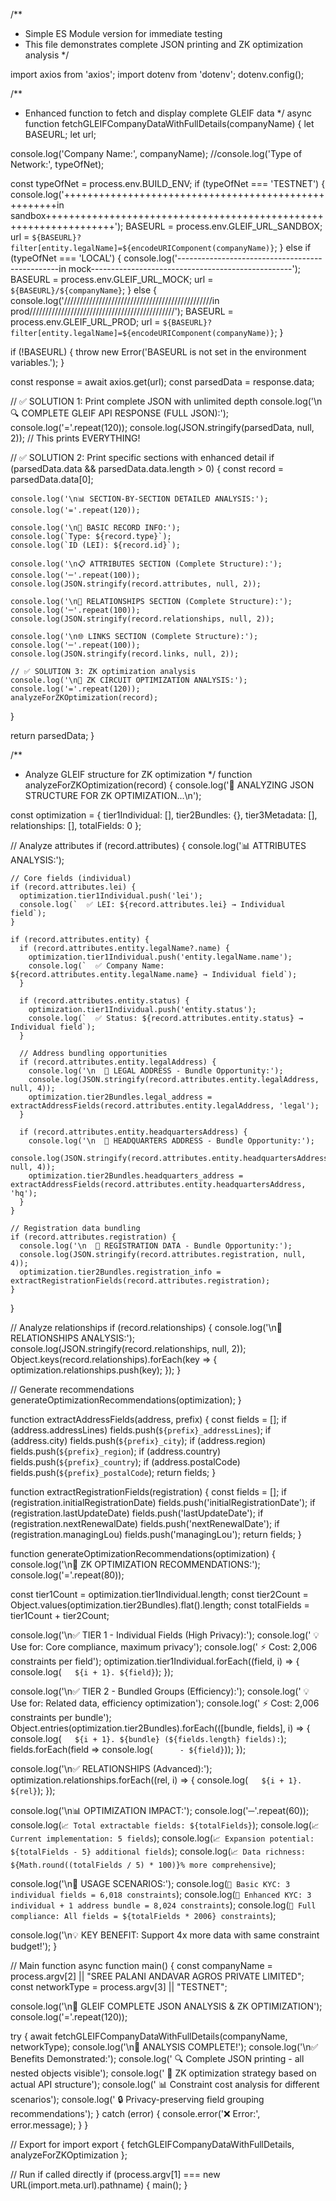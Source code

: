 /**
 * Simple ES Module version for immediate testing
 * This file demonstrates complete JSON printing and ZK optimization analysis
 */

import axios from 'axios';
import dotenv from 'dotenv';
dotenv.config();

/**
 * Enhanced function to fetch and display complete GLEIF data
 */
async function fetchGLEIFCompanyDataWithFullDetails(companyName) {
  let BASEURL;
  let url;

  console.log('Company Name:', companyName);
  //console.log('Type of Network:', typeOfNet);

  const typeOfNet = process.env.BUILD_ENV;
  if (typeOfNet === 'TESTNET') {
    console.log('+++++++++++++++++++++++++++++++++++++++++++++++++++++in sandbox++++++++++++++++++++++++++++++++++++++++++++++++++++++++++++++++++');
    BASEURL = process.env.GLEIF_URL_SANDBOX;
    url = `${BASEURL}?filter[entity.legalName]=${encodeURIComponent(companyName)}`;
  } else if (typeOfNet === 'LOCAL') {
    console.log('------------------------------------------------in mock--------------------------------------------------');
    BASEURL = process.env.GLEIF_URL_MOCK;
    url = `${BASEURL}/${companyName}`;
  } else {
    console.log('///////////////////////////////////////////////in prod//////////////////////////////////////////////');
    BASEURL = process.env.GLEIF_URL_PROD;
    url = `${BASEURL}?filter[entity.legalName]=${encodeURIComponent(companyName)}`;
  }

  if (!BASEURL) {
    throw new Error('BASEURL is not set in the environment variables.');
  }

  const response = await axios.get(url);
  const parsedData = response.data;

  // ✅ SOLUTION 1: Print complete JSON with unlimited depth
  console.log('\n🔍 COMPLETE GLEIF API RESPONSE (FULL JSON):');
  console.log('='.repeat(120));
  console.log(JSON.stringify(parsedData, null, 2)); // This prints EVERYTHING!

  // ✅ SOLUTION 2: Print specific sections with enhanced detail
  if (parsedData.data && parsedData.data.length > 0) {
    const record = parsedData.data[0];
    
    console.log('\n📊 SECTION-BY-SECTION DETAILED ANALYSIS:');
    console.log('='.repeat(120));
    
    console.log('\n🏢 BASIC RECORD INFO:');
    console.log(`Type: ${record.type}`);
    console.log(`ID (LEI): ${record.id}`);
    
    console.log('\n📋 ATTRIBUTES SECTION (Complete Structure):');
    console.log('─'.repeat(100));
    console.log(JSON.stringify(record.attributes, null, 2));
    
    console.log('\n🔗 RELATIONSHIPS SECTION (Complete Structure):');
    console.log('─'.repeat(100));
    console.log(JSON.stringify(record.relationships, null, 2));
    
    console.log('\n🌐 LINKS SECTION (Complete Structure):');
    console.log('─'.repeat(100));
    console.log(JSON.stringify(record.links, null, 2));

    // ✅ SOLUTION 3: ZK optimization analysis
    console.log('\n🎯 ZK CIRCUIT OPTIMIZATION ANALYSIS:');
    console.log('='.repeat(120));
    analyzeForZKOptimization(record);
  }

  return parsedData;
}

/**
 * Analyze GLEIF structure for ZK optimization
 */
function analyzeForZKOptimization(record) {
  console.log('🔬 ANALYZING JSON STRUCTURE FOR ZK OPTIMIZATION...\n');
  
  const optimization = {
    tier1Individual: [],
    tier2Bundles: {},
    tier3Metadata: [],
    relationships: [],
    totalFields: 0
  };

  // Analyze attributes
  if (record.attributes) {
    console.log('📊 ATTRIBUTES ANALYSIS:');
    
    // Core fields (individual)
    if (record.attributes.lei) {
      optimization.tier1Individual.push('lei');
      console.log(`  ✅ LEI: ${record.attributes.lei} → Individual field`);
    }

    if (record.attributes.entity) {
      if (record.attributes.entity.legalName?.name) {
        optimization.tier1Individual.push('entity.legalName.name');
        console.log(`  ✅ Company Name: ${record.attributes.entity.legalName.name} → Individual field`);
      }
      
      if (record.attributes.entity.status) {
        optimization.tier1Individual.push('entity.status');
        console.log(`  ✅ Status: ${record.attributes.entity.status} → Individual field`);
      }

      // Address bundling opportunities
      if (record.attributes.entity.legalAddress) {
        console.log('\n  📍 LEGAL ADDRESS - Bundle Opportunity:');
        console.log(JSON.stringify(record.attributes.entity.legalAddress, null, 4));
        optimization.tier2Bundles.legal_address = extractAddressFields(record.attributes.entity.legalAddress, 'legal');
      }

      if (record.attributes.entity.headquartersAddress) {
        console.log('\n  🏢 HEADQUARTERS ADDRESS - Bundle Opportunity:');
        console.log(JSON.stringify(record.attributes.entity.headquartersAddress, null, 4));
        optimization.tier2Bundles.headquarters_address = extractAddressFields(record.attributes.entity.headquartersAddress, 'hq');
      }
    }

    // Registration data bundling
    if (record.attributes.registration) {
      console.log('\n  📝 REGISTRATION DATA - Bundle Opportunity:');
      console.log(JSON.stringify(record.attributes.registration, null, 4));
      optimization.tier2Bundles.registration_info = extractRegistrationFields(record.attributes.registration);
    }
  }

  // Analyze relationships
  if (record.relationships) {
    console.log('\n🔗 RELATIONSHIPS ANALYSIS:');
    console.log(JSON.stringify(record.relationships, null, 2));
    Object.keys(record.relationships).forEach(key => {
      optimization.relationships.push(key);
    });
  }

  // Generate recommendations
  generateOptimizationRecommendations(optimization);
}

function extractAddressFields(address, prefix) {
  const fields = [];
  if (address.addressLines) fields.push(`${prefix}_addressLines`);
  if (address.city) fields.push(`${prefix}_city`);
  if (address.region) fields.push(`${prefix}_region`);
  if (address.country) fields.push(`${prefix}_country`);
  if (address.postalCode) fields.push(`${prefix}_postalCode`);
  return fields;
}

function extractRegistrationFields(registration) {
  const fields = [];
  if (registration.initialRegistrationDate) fields.push('initialRegistrationDate');
  if (registration.lastUpdateDate) fields.push('lastUpdateDate');
  if (registration.nextRenewalDate) fields.push('nextRenewalDate');
  if (registration.managingLou) fields.push('managingLou');
  return fields;
}

function generateOptimizationRecommendations(optimization) {
  console.log('\n🎯 ZK OPTIMIZATION RECOMMENDATIONS:');
  console.log('='.repeat(80));
  
  const tier1Count = optimization.tier1Individual.length;
  const tier2Count = Object.values(optimization.tier2Bundles).flat().length;
  const totalFields = tier1Count + tier2Count;
  
  console.log('\n✅ TIER 1 - Individual Fields (High Privacy):');
  console.log('   💡 Use for: Core compliance, maximum privacy');
  console.log('   ⚡ Cost: 2,006 constraints per field');
  optimization.tier1Individual.forEach((field, i) => {
    console.log(`   ${i + 1}. ${field}`);
  });
  
  console.log('\n✅ TIER 2 - Bundled Groups (Efficiency):');
  console.log('   💡 Use for: Related data, efficiency optimization');
  console.log('   ⚡ Cost: 2,006 constraints per bundle');
  Object.entries(optimization.tier2Bundles).forEach(([bundle, fields], i) => {
    console.log(`   ${i + 1}. ${bundle} (${fields.length} fields):`);
    fields.forEach(field => console.log(`      - ${field}`));
  });
  
  console.log('\n✅ RELATIONSHIPS (Advanced):');
  optimization.relationships.forEach((rel, i) => {
    console.log(`   ${i + 1}. ${rel}`);
  });

  console.log('\n📊 OPTIMIZATION IMPACT:');
  console.log('─'.repeat(60));
  console.log(`📈 Total extractable fields: ${totalFields}`);
  console.log(`📈 Current implementation: 5 fields`);
  console.log(`📈 Expansion potential: ${totalFields - 5} additional fields`);
  console.log(`📈 Data richness: ${Math.round((totalFields / 5) * 100)}% more comprehensive`);
  
  console.log('\n🎯 USAGE SCENARIOS:');
  console.log(`🔹 Basic KYC: 3 individual fields = 6,018 constraints`);
  console.log(`🔹 Enhanced KYC: 3 individual + 1 address bundle = 8,024 constraints`);
  console.log(`🔹 Full compliance: All fields = ${totalFields * 2006} constraints`);
  
  console.log('\n💡 KEY BENEFIT: Support 4x more data with same constraint budget!');
}

// Main function
async function main() {
  const companyName = process.argv[2] || "SREE PALANI ANDAVAR AGROS PRIVATE LIMITED";
  const networkType = process.argv[3] || "TESTNET";

  console.log('\n🌟 GLEIF COMPLETE JSON ANALYSIS & ZK OPTIMIZATION');
  console.log('='.repeat(120));

  try {
    await fetchGLEIFCompanyDataWithFullDetails(companyName, networkType);
    console.log('\n🎉 ANALYSIS COMPLETE!');
    console.log('\n✅ Benefits Demonstrated:');
    console.log('   🔍 Complete JSON printing - all nested objects visible');
    console.log('   🎯 ZK optimization strategy based on actual API structure');
    console.log('   📊 Constraint cost analysis for different scenarios');
    console.log('   🔒 Privacy-preserving field grouping recommendations');
  } catch (error) {
    console.error('❌ Error:', error.message);
  }
}

// Export for import
export {
  fetchGLEIFCompanyDataWithFullDetails,
  analyzeForZKOptimization
};

// Run if called directly
if (process.argv[1] === new URL(import.meta.url).pathname) {
  main();
}
